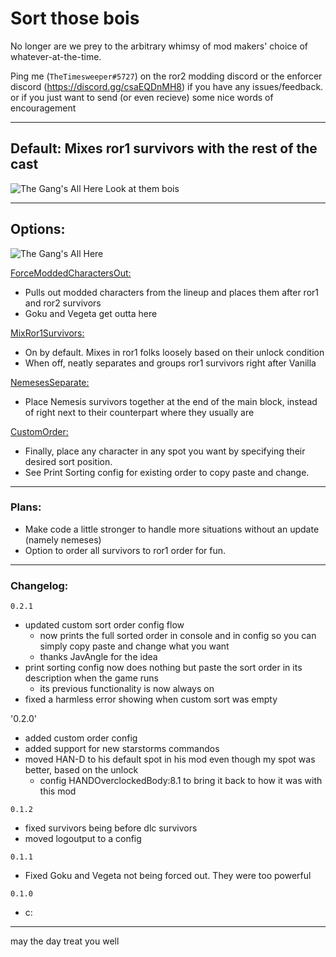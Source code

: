 # Sort those bois

No longer are we prey to the arbitrary whimsy of mod makers' choice of whatever-at-the-time.  

Ping me (`TheTimesweeper#5727`) on the ror2 modding discord or the enforcer discord (https://discord.gg/csaEQDnMH8) if you have any issues/feedback.  
or if you just want to send (or even recieve) some nice words of encouragement
___
## Default: Mixes ror1 survivors with the rest of the cast

![The Gang's All Here](https://i.imgur.com/mQNrhfH.png)
Look at them bois

___
## Options:
![The Gang's All Here](https://i.imgur.com/IWK5SjX.png)

<ins>ForceModdedCharactersOut:</ins>
- Pulls out modded characters from the lineup and places them after ror1 and ror2 survivors
- Goku and Vegeta get outta here

<ins>MixRor1Survivors:</ins>
- On by default. Mixes in ror1 folks loosely based on their unlock condition
- When off, neatly separates and groups ror1 survivors right after Vanilla

<ins>NemesesSeparate:</ins>
- Place Nemesis survivors together at the end of the main block, instead of right next to their counterpart where they usually are

<ins>CustomOrder:</ins>
- Finally, place any character in any spot you want by specifying their desired sort position.
- See Print Sorting config for existing order to copy paste and change. 
___
### Plans:
 - Make code a little stronger to handle more situations without an update (namely nemeses)
 - Option to order all survivors to ror1 order for fun.
___
### Changelog:
`0.2.1`
- updated custom sort order config flow
  - now prints the full sorted order in console and in config so you can simply copy paste and change what you want
  - thanks JavAngle for the idea
- print sorting config now does nothing but paste the sort order in its description when the game runs
  - its previous functionality is now always on
- fixed a harmless error showing when custom sort was empty

'0.2.0'
 - added custom order config
 - added support for new starstorms commandos
 - moved HAN-D to his default spot in his mod even though my spot was better, based on the unlock
   - config HANDOverclockedBody:8.1 to bring it back to how it was with this mod 

`0.1.2` 
  - fixed survivors being before dlc survivors
  - moved logoutput to a config

`0.1.1` 
  - Fixed Goku and Vegeta not being forced out. They were too powerful

`0.1.0` 
  - c:

___

may the day treat you well